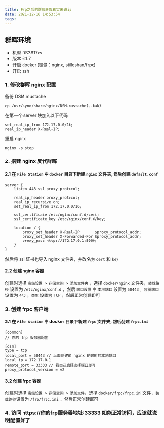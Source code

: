 ```yaml
---
title: Frp之后的群晖获取真实来访ip
date: 2021-12-16 14:53:54
tags:
---
```


## 群晖环境

- 机型 DS3617xs
- 版本 6.1.7
- 开启 docker (镜像：nginx, stilleshan/frpc)
- 开启 ssh

### 1. 修改群晖 nginx 配置
备份 DSM.mustache
```
cp /usr/syno/share/nginx/DSM.mustache{,.bak}
```
在第一个 server 块加入以下代码
```
set_real_ip_from 172.17.0.0/16;
real_ip_header X-Real-IP;
```
重启 nginx
```
nginx -s stop
```

### 2. 搭建 nginx 反代群晖
#### 2.1 在 `File Station` 中 `docker` 目录下新建 `nginx` 文件夹, 然后创建 `default.conf`
```
server {
    listen 443 ssl proxy_protocol;

    real_ip_header proxy_protocol;
    real_ip_recursive on;
    set_real_ip_from 172.17.0.0/16;
   
    ssl_certificate /etc/nginx/conf.d/cert;
    ssl_certificate_key /etc/nginx/conf.d/key;

    location / {
		proxy_set_header X-Real-IP       $proxy_protocol_addr;
    	proxy_set_header X-Forwarded-For $proxy_protocol_addr;
        proxy_pass http://172.17.0.1:5000;
    }
}
```
然后将 ssl 证书也导入 nginx 文件夹，并改名为 `cert` 和 `key`

#### 2.2 创建 nginx 容器
创建时选择 `高级设置 > 存储空间 > 添加文件夹` ，选择 `docker/nginx` 文件夹，`装载路径` 设置为 `/etc/nginx/conf.d` ，然后 `端口设置` 中 `本地端口` 设置为 `50443` ，`容器端口` 设置为 `443` ，`类型` 设置为 `TCP` ，然后正常创建即可



### 3. 创建 frpc 客户端
#### 3.1 在 `File Station` 中 docker 目录下新建 `frpc` 文件夹, 然后创建 `frpc.ini`
```
[common]
// 你的 frp 服务器配置

[dsm]
type = tcp
local_port = 50443 // 上面创建的 nginx 的映射的本地端口
local_ip = 172.17.0.1
remote_port = 33333 // 看自己喜好选择端口即可
proxy_protocol_version = v2
```
#### 3.2 创建 frpc 容器
创建时选择 `高级设置 > 存储空间 > 添加文件`，选择 `docker/frpc/frpc.in`i 文件，`装载路径`设置为 `/frp/frpc.ini` ，然后正常创建即可

### 4. 访问 https://你的frp服务器地址:33333 如能正常访问，应该就说明配置好了



